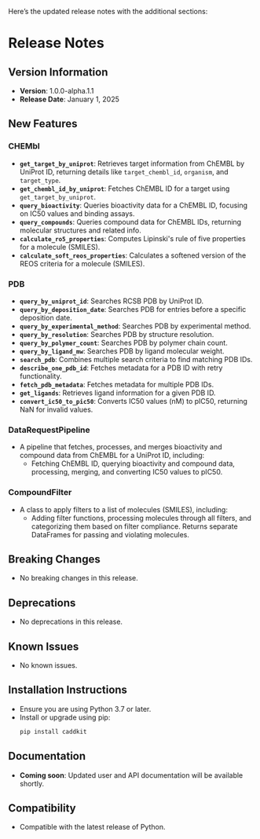 Here’s the updated release notes with the additional sections:

# Release Notes

## Version Information
- **Version**: 1.0.0-alpha.1.1
- **Release Date**: January 1, 2025

## New Features

### CHEMbl
- **`get_target_by_uniprot`**: Retrieves target information from ChEMBL by UniProt ID, returning details like `target_chembl_id`, `organism`, and `target_type`.
- **`get_chembl_id_by_uniprot`**: Fetches ChEMBL ID for a target using `get_target_by_uniprot`.
- **`query_bioactivity`**: Queries bioactivity data for a ChEMBL ID, focusing on IC50 values and binding assays.
- **`query_compounds`**: Queries compound data for ChEMBL IDs, returning molecular structures and related info.
- **`calculate_ro5_properties`**: Computes Lipinski's rule of five properties for a molecule (SMILES).
- **`calculate_soft_reos_properties`**: Calculates a softened version of the REOS criteria for a molecule (SMILES).

### PDB
- **`query_by_uniprot_id`**: Searches RCSB PDB by UniProt ID.
- **`query_by_deposition_date`**: Searches PDB for entries before a specific deposition date.
- **`query_by_experimental_method`**: Searches PDB by experimental method.
- **`query_by_resolution`**: Searches PDB by structure resolution.
- **`query_by_polymer_count`**: Searches PDB by polymer chain count.
- **`query_by_ligand_mw`**: Searches PDB by ligand molecular weight.
- **`search_pdb`**: Combines multiple search criteria to find matching PDB IDs.
- **`describe_one_pdb_id`**: Fetches metadata for a PDB ID with retry functionality.
- **`fetch_pdb_metadata`**: Fetches metadata for multiple PDB IDs.
- **`get_ligands`**: Retrieves ligand information for a given PDB ID.
- **`convert_ic50_to_pic50`**: Converts IC50 values (nM) to pIC50, returning NaN for invalid values.

### DataRequestPipeline
- A pipeline that fetches, processes, and merges bioactivity and compound data from ChEMBL for a UniProt ID, including:
  - Fetching ChEMBL ID, querying bioactivity and compound data, processing, merging, and converting IC50 values to pIC50.

### CompoundFilter
- A class to apply filters to a list of molecules (SMILES), including:
  - Adding filter functions, processing molecules through all filters, and categorizing them based on filter compliance. Returns separate DataFrames for passing and violating molecules.

## Breaking Changes
- No breaking changes in this release.

## Deprecations
- No deprecations in this release.

## Known Issues
- No known issues.

## Installation Instructions
- Ensure you are using Python 3.7 or later.
- Install or upgrade using pip:
  ```bash
  pip install caddkit
  ```

## Documentation
- **Coming soon**: Updated user and API documentation will be available shortly.

## Compatibility
- Compatible with the latest release of Python.